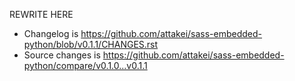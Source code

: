 REWRITE HERE

- Changelog is https://github.com/attakei/sass-embedded-python/blob/v0.1.1/CHANGES.rst
- Source changes is https://github.com/attakei/sass-embedded-python/compare/v0.1.0...v0.1.1

